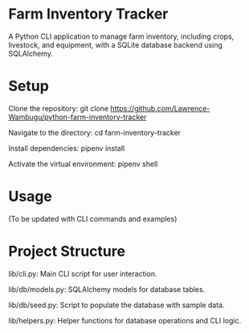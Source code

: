 # Farm Inventory Tracker

A Python CLI application to manage farm inventory, including crops, livestock, and equipment, with a SQLite database backend using SQLAlchemy.

# Setup




Clone the repository: git clone <https://github.com/Lawrence-Wambugu/python-farm-inventory-tracker>



Navigate to the directory: cd farm-inventory-tracker



Install dependencies: pipenv install



Activate the virtual environment: pipenv shell

# Usage

(To be updated with CLI commands and examples)

# Project Structure





lib/cli.py: Main CLI script for user interaction.



lib/db/models.py: SQLAlchemy models for database tables.



lib/db/seed.py: Script to populate the database with sample data.



lib/helpers.py: Helper functions for database operations and CLI logic.